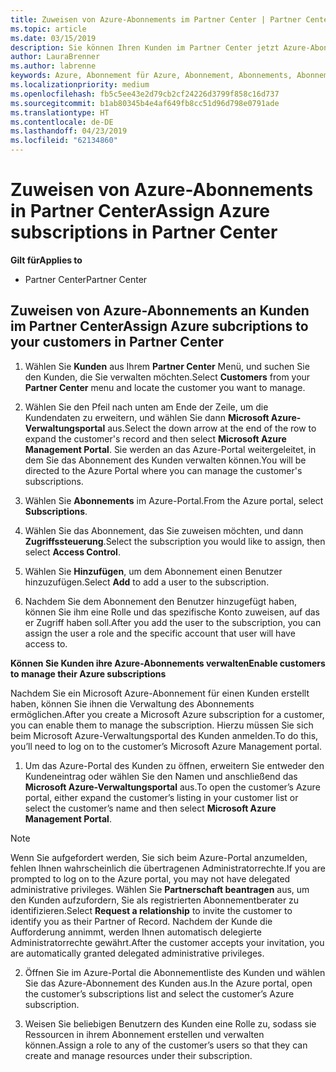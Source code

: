 ```yaml
---
title: Zuweisen von Azure-Abonnements im Partner Center | Partner Center
ms.topic: article
ms.date: 03/15/2019
description: Sie können Ihren Kunden im Partner Center jetzt Azure-Abonnements zuordnen. Ihre Kunden haben auch die Möglichkeit, die Abonnements selbst zu verwalten
author: LauraBrenner
ms.author: labrenne
keywords: Azure, Abonnement für Azure, Abonnement, Abonnements, Abonnement zuweisen, Abonnement für Azure verwalten
ms.localizationpriority: medium
ms.openlocfilehash: fb5c5ee43e2d79cb2cf24226d3799f858c16d737
ms.sourcegitcommit: b1ab80345b4e4af649fb8cc51d96d798e0791ade
ms.translationtype: HT
ms.contentlocale: de-DE
ms.lasthandoff: 04/23/2019
ms.locfileid: "62134860"
---
```

# <a name="assign-azure-subscriptions-in-partner-center"></a><span data-ttu-id="ac3d5-104">Zuweisen von Azure-Abonnements in Partner Center</span><span class="sxs-lookup"><span data-stu-id="ac3d5-104">Assign Azure subscriptions in Partner Center</span></span>

<span data-ttu-id="ac3d5-105">**Gilt für**</span><span class="sxs-lookup"><span data-stu-id="ac3d5-105">**Applies to**</span></span>

-  <span data-ttu-id="ac3d5-106">Partner Center</span><span class="sxs-lookup"><span data-stu-id="ac3d5-106">Partner Center</span></span>
 
## <a name="assign-azure-subcriptions-to-your-customers-in-partner-center"></a><span data-ttu-id="ac3d5-107">Zuweisen von Azure-Abonnements an Kunden im Partner Center</span><span class="sxs-lookup"><span data-stu-id="ac3d5-107">Assign Azure subcriptions to your customers in Partner Center</span></span>

1. <span data-ttu-id="ac3d5-108">Wählen Sie **Kunden** aus Ihrem **Partner Center** Menü, und suchen Sie den Kunden, die Sie verwalten möchten.</span><span class="sxs-lookup"><span data-stu-id="ac3d5-108">Select **Customers** from your **Partner Center** menu and locate the customer you want to manage.</span></span>

2.  <span data-ttu-id="ac3d5-109">Wählen Sie den Pfeil nach unten am Ende der Zeile, um die Kundendaten zu erweitern, und wählen Sie dann **Microsoft Azure-Verwaltungsportal** aus.</span><span class="sxs-lookup"><span data-stu-id="ac3d5-109">Select the down arrow at the end of the row to expand the customer's record and then select **Microsoft Azure Management Portal**.</span></span> <span data-ttu-id="ac3d5-110">Sie werden an das Azure-Portal weitergeleitet, in dem Sie das Abonnement des Kunden verwalten können.</span><span class="sxs-lookup"><span data-stu-id="ac3d5-110">You will be directed to the Azure Portal where you can manage the customer's subscriptions.</span></span> 

4. <span data-ttu-id="ac3d5-111">Wählen Sie **Abonnements** im Azure-Portal.</span><span class="sxs-lookup"><span data-stu-id="ac3d5-111">From the Azure portal, select **Subscriptions**.</span></span>

5. <span data-ttu-id="ac3d5-112">Wählen Sie das Abonnement, das Sie zuweisen möchten, und dann **Zugriffssteuerung**.</span><span class="sxs-lookup"><span data-stu-id="ac3d5-112">Select the subscription you would like to assign, then select **Access Control**.</span></span>

6. <span data-ttu-id="ac3d5-113">Wählen Sie **Hinzufügen**, um dem Abonnement einen Benutzer hinzuzufügen.</span><span class="sxs-lookup"><span data-stu-id="ac3d5-113">Select **Add** to add a user to the subscription.</span></span> 

7. <span data-ttu-id="ac3d5-114">Nachdem Sie dem Abonnement den Benutzer hinzugefügt haben, können Sie ihm eine Rolle und das spezifische Konto zuweisen, auf das er Zugriff haben soll.</span><span class="sxs-lookup"><span data-stu-id="ac3d5-114">After you add the user to the subscription, you can assign the user a role and the specific account that user will have access to.</span></span> 

<span data-ttu-id="ac3d5-115">**Können Sie Kunden ihre Azure-Abonnements verwalten**</span><span class="sxs-lookup"><span data-stu-id="ac3d5-115">**Enable customers to manage their Azure subscriptions**</span></span>

<span data-ttu-id="ac3d5-116">Nachdem Sie ein Microsoft Azure-Abonnement für einen Kunden erstellt haben, können Sie ihnen die Verwaltung des Abonnements ermöglichen.</span><span class="sxs-lookup"><span data-stu-id="ac3d5-116">After you create a Microsoft Azure subscription for a customer, you can enable them to manage the subscription.</span></span> <span data-ttu-id="ac3d5-117">Hierzu müssen Sie sich beim Microsoft Azure-Verwaltungsportal des Kunden anmelden.</span><span class="sxs-lookup"><span data-stu-id="ac3d5-117">To do this, you’ll need to log on to the customer’s Microsoft Azure Management portal.</span></span> 

1.  <span data-ttu-id="ac3d5-118">Um das Azure-Portal des Kunden zu öffnen, erweitern Sie entweder den Kundeneintrag oder wählen Sie den Namen und anschließend das **Microsoft Azure-Verwaltungsportal** aus.</span><span class="sxs-lookup"><span data-stu-id="ac3d5-118">To open the customer’s Azure portal, either expand the customer’s listing in your customer list or select the customer’s name and then select **Microsoft Azure Management Portal**.</span></span>
    
> [!NOTE]  
> <span data-ttu-id="ac3d5-119">Wenn Sie aufgefordert werden, Sie sich beim Azure-Portal anzumelden, fehlen Ihnen wahrscheinlich die übertragenen Administratorrechte.</span><span class="sxs-lookup"><span data-stu-id="ac3d5-119">If you are prompted to log on to the Azure portal, you may not have delegated administrative privileges.</span></span> <span data-ttu-id="ac3d5-120">Wählen Sie **Partnerschaft beantragen** aus, um den Kunden aufzufordern, Sie als registrierten Abonnementberater zu identifizieren.</span><span class="sxs-lookup"><span data-stu-id="ac3d5-120">Select **Request a relationship** to invite the customer to identify you as their Partner of Record.</span></span> <span data-ttu-id="ac3d5-121">Nachdem der Kunde die Aufforderung annimmt, werden Ihnen automatisch delegierte Administratorrechte gewährt.</span><span class="sxs-lookup"><span data-stu-id="ac3d5-121">After the customer accepts your invitation, you are automatically granted delegated administrative privileges.</span></span> 

2.  <span data-ttu-id="ac3d5-122">Öffnen Sie im Azure-Portal die Abonnementliste des Kunden und wählen Sie das Azure-Abonnement des Kunden aus.</span><span class="sxs-lookup"><span data-stu-id="ac3d5-122">In the Azure portal, open the customer’s subscriptions list and select the customer’s Azure subscription.</span></span>

3.  <span data-ttu-id="ac3d5-123">Weisen Sie beliebigen Benutzern des Kunden eine Rolle zu, sodass sie Ressourcen in ihrem Abonnement erstellen und verwalten können.</span><span class="sxs-lookup"><span data-stu-id="ac3d5-123">Assign a role to any of the customer’s users so that they can create and manage resources under their subscription.</span></span>


